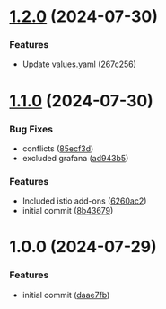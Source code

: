 # [1.2.0](https://github.com/csye7125-su24-team14/helm-istio-istiod/compare/v1.1.0...v1.2.0) (2024-07-30)


### Features

* Update values.yaml ([267c256](https://github.com/csye7125-su24-team14/helm-istio-istiod/commit/267c25664ea1a46658936d241b846aa05490bab6))

# [1.1.0](https://github.com/csye7125-su24-team14/helm-istio-istiod/compare/v1.0.0...v1.1.0) (2024-07-30)


### Bug Fixes

* conflicts ([85ecf3d](https://github.com/csye7125-su24-team14/helm-istio-istiod/commit/85ecf3dc0993b74184b7e6918cb6f97fddb43f7c))
* excluded grafana ([ad943b5](https://github.com/csye7125-su24-team14/helm-istio-istiod/commit/ad943b5bd19606b36ebba89b6c5dfc4fe346bad9))


### Features

* Included istio add-ons ([6260ac2](https://github.com/csye7125-su24-team14/helm-istio-istiod/commit/6260ac22a65be764907d68519657094aaed5e574))
* initial commit ([8b43679](https://github.com/csye7125-su24-team14/helm-istio-istiod/commit/8b436798886132229c36c76b603f7a1eb142c86c))

# 1.0.0 (2024-07-29)


### Features

* initial commit ([daae7fb](https://github.com/csye7125-su24-team14/helm-istio-istiod/commit/daae7fb10c7c2d3c13971d181adcaf67bb38b328))
